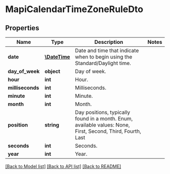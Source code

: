 # MapiCalendarTimeZoneRuleDto

## Properties
Name | Type | Description | Notes
------------ | ------------- | ------------- | -------------
**date** | [**\DateTime**](\DateTime.md) | Date and time that indicate when to begin using the Standard/Daylight time. | 
**day_of_week** | **object** | Day of week. | 
**hour** | **int** | Hour. | 
**milliseconds** | **int** | Milliseconds. | 
**minute** | **int** | Minute. | 
**month** | **int** | Month. | 
**position** | **string** | Day positions, typically found in a month. Enum, available values: None, First, Second, Third, Fourth, Last | 
**seconds** | **int** | Seconds. | 
**year** | **int** | Year. | 



[[Back to Model list]](README.md#documentation-for-models) [[Back to API list]](README.md#documentation-for-api-endpoints) [[Back to README]](README.md)


